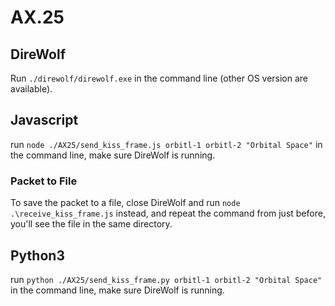 
# AX.25
## DireWolf
Run `./direwolf/direwolf.exe` in the command line (other OS version are available).
## Javascript
run `node ./AX25/send_kiss_frame.js orbitl-1 orbitl-2 "Orbital Space"` in the command line, make sure DireWolf is running.
### Packet to File
To save the packet to a file, close DireWolf and run `node .\receive_kiss_frame.js` instead, and repeat the command from just before, you'll see the file in the same directory.

## Python3
run `python ./AX25/send_kiss_frame.py orbitl-1 orbitl-2 "Orbital Space"` in the command line, make sure DireWolf is running.